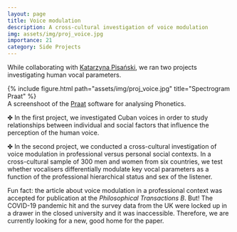 ```yaml
---
layout: page
title: Voice modulation
description: A cross-cultural investigation of voice modulation
img: assets/img/proj_voice.jpg
importance: 21
category: Side Projects
---
```


While collaborating with <a href="https://www.researchgate.net/profile/Katarzyna-Pisanski">Katarzyna Pisański</a>, we ran two projects investigating human vocal parameters.


<div class="row">
    <div class="col-sm mt-3 mt-md-0 d-flex justify-content-center">
        <div class="img-fluid rounded z-depth-1 align-self-center">
            {% include figure.html path="assets/img/proj_voice.jpg" title="Spectrogram Praat" %}
        </div>
    </div>
</div>
<div class="caption">
    A screenshoot of the <a href="https://www.fon.hum.uva.nl/praat/">Praat</a> software for analysing Phonetics.
</div>

✤ In the first project, we investigated Cuban voices in order to study relationships between individual and social factors that influence the perception of the human voice. 

✤ In the second project, we conducted a cross-cultural investigation of voice modulation in professional versus personal social contexts. In a cross-cultural sample of 300 men and women from six countries, we test whether vocalisers differentially modulate key vocal parameters as a function of the professional hierarchical status and sex of the listener. 

Fun fact: the article about voice modulation in a professional context was accepted for publication at the <i>Philosophical Transactions B</i>. But! The COVID-19 pandemic hit and the survey data from the UK were locked up in a drawer in the closed university and it was inaccessible. Therefore, we are currently looking for a new, good home for the paper. 
